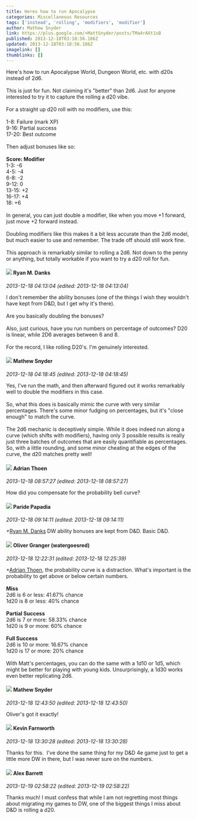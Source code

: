 ```yaml
---
title: Heres how to run Apocalypse
categories: Miscellaneous Resources
tags: ['instead', 'rolling', 'modifiers', 'modifier']
author: Mathew Snyder
link: https://plus.google.com/+MattSnyder/posts/TMa4rAXt1sB
published: 2013-12-18T03:18:56.186Z
updated: 2013-12-18T03:18:56.186Z
imagelink: []
thumblinks: []
---
```


Here&#39;s how to run Apocalypse World, Dungeon World, etc. with d20s instead of 2d6.<br /><br />This is just for fun. Not claiming it&#39;s &quot;better&quot; than 2d6. Just for anyone interested to try it to capture the rolling a d20 vibe.<br /><br />For a straight up d20 roll with no modifiers, use this: <br /><br />1-8: Failure (mark XP)<br />9-16: Partial success<br />17-20: Best outcome<br /><br />Then adjust bonuses like so: <br /><br /><b>Score: Modifier</b><br />1-3: -6<br />4-5: -4<br />6-8: -2<br />9-12: 0<br />13-15: +2<br />16-17: +4 <br />18: +6<br /><br />In general, you can just double a modifier, like when you move +1 forward, just move +2 forward instead.<br /><br />Doubling modifiers like this makes it a bit less accurate than the 2d6 model, but much easier to use and remember. The trade off should still work fine.<br /><br />This approach is remarkably similar to rolling a 2d6. Not down to the penny or anything, but totally workable if you want to try a d20 roll for fun.
<div id='comment z12fdvbhvpzqdrm4x04cc5fzqnjru3jxcy40k'>
  <h4><img src='{{site.baseurl}}//images/avatars/117033915544635907540_photo.jpg'> Ryan M. Danks</h4>
      <p><cite>2013-12-18 04:13:04 (edited: 2013-12-18 04:13:04)</cite></p>
        <p>I don&#39;t remember the ability bonuses (one of the things I wish they wouldn&#39;t have kept from D&amp;D, but I get why it&#39;s there). <br /><br />Are you basically doubling the bonuses?<br /><br />Also, just curious, have you run numbers on percentage of outcomes? D20 is linear, while 2D6 averages between 6 and 8. <br /><br />For the record, I like rolling D20&#39;s. I&#39;m genuinely interested.</p>
</div>
        

<div id='comment z12fdvbhvpzqdrm4x04cc5fzqnjru3jxcy40k'>
  <h4><img src='{{site.baseurl}}//images/avatars/115076889633163096553_photo.jpg'> Mathew Snyder</h4>
      <p><cite>2013-12-18 04:18:45 (edited: 2013-12-18 04:18:45)</cite></p>
        <p>Yes, I&#39;ve run the math, and then afterward figured out it works remarkably well to double the modifiers in this case. <br /><br />So, what this does is basically mimic the curve with very similar percentages. There&#39;s some minor fudging on percentages, but it&#39;s &quot;close enough&quot; to match the curve.<br /><br />The 2d6 mechanic is deceptively simple. While it does indeed run along a curve (which shifts with modifiers), having only 3 possible results is really just three batches of outcomes that are easily quantifiable as percentages. So, with a little rounding, and some minor cheating at the edges of the curve, the d20 matches pretty well!</p>
</div>
        

<div id='comment z12fdvbhvpzqdrm4x04cc5fzqnjru3jxcy40k'>
  <h4><img src='{{site.baseurl}}//images/avatars/113847025671240258531_photo.jpg'> Adrian Thoen</h4>
      <p><cite>2013-12-18 08:57:27 (edited: 2013-12-18 08:57:27)</cite></p>
        <p>How did you compensate for the probability bell curve?</p>
</div>
        

<div id='comment z12fdvbhvpzqdrm4x04cc5fzqnjru3jxcy40k'>
  <h4><img src='{{site.baseurl}}//images/avatars/100891656436184215243_photo.jpg'> Paride Papadia</h4>
      <p><cite>2013-12-18 09:14:11 (edited: 2013-12-18 09:14:11)</cite></p>
        <p><span class="proflinkWrapper"><span class="proflinkPrefix">+</span><a class="proflink" href="https://plus.google.com/117033915544635907540" oid="117033915544635907540">Ryan M. Danks</a></span> DW ability bonuses  are kept from D&amp;D. Basic D&amp;D.</p>
</div>
        

<div id='comment z12fdvbhvpzqdrm4x04cc5fzqnjru3jxcy40k'>
  <h4><img src='{{site.baseurl}}//images/avatars/115998734960985532561_photo.jpg'> Oliver Granger (watergoesred)</h4>
      <p><cite>2013-12-18 12:22:31 (edited: 2013-12-18 12:25:39)</cite></p>
        <p><span class="proflinkWrapper"><span class="proflinkPrefix">+</span><a class="proflink" href="https://plus.google.com/113847025671240258531" oid="113847025671240258531">Adrian Thoen</a></span>, the probability curve is a distraction. What&#39;s important is the probability to get above or below certain numbers. <br /><br /><b>Miss</b><br />2d6 is 6 or less: 41.67% chance<br />1d20 is 8 or less: 40% chance<br /><br /><b>Partial Success</b><br />2d6 is 7 or more: 58.33% chance<br />1d20 is 9 or more: 60% chance<br /><br /><b>Full Success</b><br />2d6 is 10 or more: 16.67% chance<br />1d20 is 17 or more: 20% chance<br /><br />With Matt&#39;s percentages, you can do the same with a 1d10 or 1d5, which might be better for playing with young kids. Unsurprisingly, a 1d30 works even better replicating 2d6.</p>
</div>
        

<div id='comment z12fdvbhvpzqdrm4x04cc5fzqnjru3jxcy40k'>
  <h4><img src='{{site.baseurl}}//images/avatars/115076889633163096553_photo.jpg'> Mathew Snyder</h4>
      <p><cite>2013-12-18 12:43:50 (edited: 2013-12-18 12:43:50)</cite></p>
        <p>Oliver&#39;s got it exactly!</p>
</div>
        

<div id='comment z12fdvbhvpzqdrm4x04cc5fzqnjru3jxcy40k'>
  <h4><img src='{{site.baseurl}}//images/avatars/113151532037528734057_photo.jpg'> Kevin Farnworth</h4>
      <p><cite>2013-12-18 13:30:28 (edited: 2013-12-18 13:30:28)</cite></p>
        <p>Thanks for this.  I&#39;ve done the same thing for my D&amp;D 4e game just to get a little more DW in there, but I was never sure on the numbers. </p>
</div>
        

<div id='comment z12fdvbhvpzqdrm4x04cc5fzqnjru3jxcy40k'>
  <h4><img src='{{site.baseurl}}//images/avatars/112691303044362149162_photo.jpg'> Alex Barrett</h4>
      <p><cite>2013-12-19 02:58:22 (edited: 2013-12-19 02:58:22)</cite></p>
        <p>Thanks much! I must confess that while I am not regretting most things about migrating my games to DW, one of the biggest things I miss about D&amp;D is rolling a d20.</p>
</div>
        